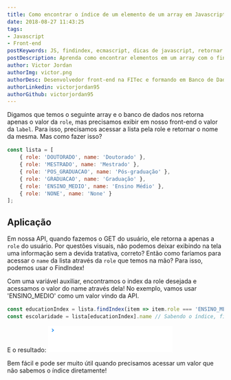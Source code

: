 ```yaml
---
title: Como encontrar o índice de um elemento de um array em Javascript
date: 2018-08-27 11:43:25
tags: 
- Javascript
- Front-end
postKeywords: JS, findindex, ecmascript, dicas de javascript, retornar indice, encontrar indice vetor, indice vetor
postDescription: Aprenda como encontrar elementos em um array com o findIndex, um método simples e fácil de ser utilizado!
author: Victor Jordan
authorImg: victor.png
authorDesc: Desenvolvedor front-end na FITec e formando em Banco de Dados pela Fatec, apaixonado por usabilidade, performance e UX!
authorLinkedin: victorjordan95
authorGithub: victorjordan95
---
```


Digamos que temos o seguinte array e o banco de dados nos retorna apenas o valor da `role`, mas precisamos exibir em nosso front-end o valor da `label`. Para isso, precisamos acessar a lista pela role e retornar o nome da mesma. Mas como fazer isso?

``` javascript
const lista = [
    { role: 'DOUTORADO', name: 'Doutorado' },
    { role: 'MESTRADO', name: 'Mestrado' },
    { role: 'POS_GRADUACAO', name: 'Pós-graduação' },
    { role: 'GRADUACAO', name: 'Graduação' },
    { role: 'ENSINO_MEDIO', name: 'Ensino Médio' },
    { role: 'NONE', name: 'None' }
];
```

<!-- more --> 

## Aplicação

Em nossa API, quando fazemos o GET do usuário, ele retorna a apenas a `role` do usuário. Por questões visuais, não podemos deixar exibindo na tela uma informação sem a devida tratativa, correto? Então como faríamos para acessar o `name` da lista através da `role` que temos na mão? Para isso, podemos usar o FindIndex!

Com uma variável auxiliar, encontramos o index da role desejada e acessamos o valor do name através dela! No exemplo, vamos usar 'ENSINO_MEDIO' como um valor vindo da API.

``` javascript
const educationIndex = lista.findIndex(item => item.role === 'ENSINO_MEDIO'); // Busca o Index que tenha a role como 'ENSINO_MEDIO'
const escolaridade = lista[educationIndex].name // Sabendo o índice, fica fácil acessar o name desejado
```

E o resultado:
![Retorno da função: Ensino Médio](/posts/findIndex-exemplo.gif)

Bem fácil e pode ser muito útil quando precisamos acessar um valor que não sabemos o índice diretamente!

